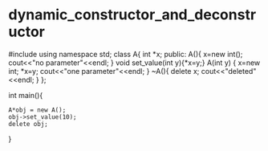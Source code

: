 # dynamic_constructor_and_deconstructor

#include <iostream>
using namespace std;
class A{
  int *x;
  public:
  A(){ 
      x=new int();
      cout<<"no parameter"<<endl;
   }
  void set_value(int y){*x=y;}
    A(int y)
     {    x=new int;
          *x=y;
          cout<<"one parameter"<<endl;
     }
   ~A(){
      delete x;
      cout<<"deleted"<<endl;
    }
};


int main(){
   
    
    A*obj = new A();
    obj->set_value(10);
    delete obj;
    
}
